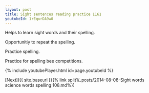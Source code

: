 ```yaml
---
layout: post
title: Sight sentences reading practice 1161
youtubeId: 1rEqurDA9w0
---
```

 
 
Helps to learn sight words and their spelling.

Opportunitiy to repeat the spelling. 

Practice spelling. 
 
Practice for spelling bee competitions. 
 
{% include youtubePlayer.html id=page.youtubeId %}
 
 

[Next]({{ site.baseurl }}{% link  split1/_posts/2014-08-08-Sight words science words spelling 108.md%})
 
